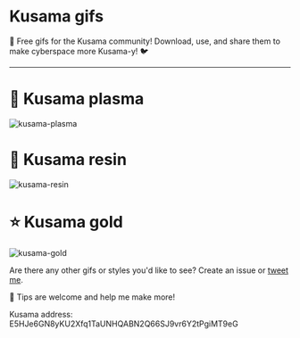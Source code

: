 # Kusama gifs

💖 Free gifs for the Kusama community! Download, use, and share them to make cyberspace more Kusama-y! 🐦

-----

# 🔮 Kusama plasma
![kusama-plasma](https://user-images.githubusercontent.com/5248378/101329133-44b36700-3871-11eb-8fd8-b01db4884981.gif)

# 🗿 Kusama resin
![kusama-resin](https://user-images.githubusercontent.com/5248378/101292184-38e28900-380e-11eb-9c07-b38cec5c6925.gif)

# ⭐ Kusama gold 
![kusama-gold](https://user-images.githubusercontent.com/5248378/101297076-4a845a80-3827-11eb-8233-77c2611148ec.gif)

Are there any other gifs or styles you'd like to see? Create an issue or [tweet me](https://twitter.com/alxheller).


🤗 Tips are welcome and help me make more!

Kusama address:
E5HJe6GN8yKU2Xfq1TaUNHQABN2Q66SJ9vr6Y2tPgiMT9eG
